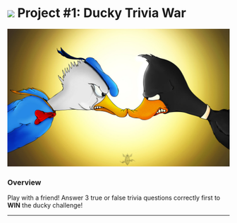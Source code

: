 

# ![](https://ga-dash.s3.amazonaws.com/production/assets/logo-9f88ae6c9c3871690e33280fcf557f33.png) Project #1: Ducky Trivia War


![alt text][ducky banner]

[ducky banner]: /Images/d&D.jpg "The Ducky Trivia Challenge"



### Overview

Play with a friend! Answer 3 true or false trivia questions correctly first to **WIN** the ducky challenge!




---

